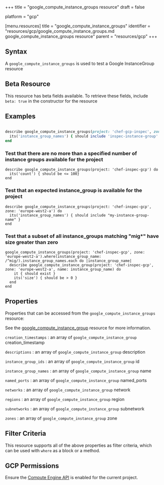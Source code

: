 +++
title = "google_compute_instance_groups resource"
draft = false

platform = "gcp"

[menu.resources]
    title = "google_compute_instance_groups"
    identifier = "resources/gcp/google_compute_instance_groups.md google_compute_instance_groups resource"
    parent = "resources/gcp"
+++

## Syntax

A `google_compute_instance_groups` is used to test a Google InstanceGroup resource

## Beta Resource

This resource has beta fields available. To retrieve these fields, include `beta: true` in the constructor for the resource

## Examples

```ruby

describe google_compute_instance_groups(project: 'chef-gcp-inspec', zone: 'zone') do
  its('instance_group_names') { should include 'inspec-instance-group' }
end
```

### Test that there are no more than a specified number of instance groups available for the project

    describe google_compute_instance_groups(project: 'chef-inspec-gcp') do
      its('count') { should be <= 100}
    end

### Test that an expected instance_group is available for the project

    describe google_compute_instance_groups(project: 'chef-inspec-gcp', zone: 'europe-west2-a') do
      its('instance_group_names') { should include "my-instance-group-name" }
    end

### Test that a subset of all instance_groups matching "mig\*" have size greater than zero

    google_compute_instance_groups(project: 'chef-inspec-gcp', zone: 'europe-west2-a').where(instance_group_name: /^mig/).instance_group_names.each do |instance_group_name|
      describe google_compute_instance_group(project: 'chef-inspec-gcp', zone: 'europe-west2-a', name: instance_group_name) do
        it { should exist }
        its('size') { should be > 0 }
      end
    end

## Properties

Properties that can be accessed from the `google_compute_instance_groups` resource:

See the [google_compute_instance_group](/resources/google_compute_instance_group/#properties) resource for more information.

`creation_timestamps`
: an array of `google_compute_instance_group` creation_timestamp

`descriptions`
: an array of `google_compute_instance_group` description

`instance_group_ids`
: an array of `google_compute_instance_group` id

`instance_group_names`
: an array of `google_compute_instance_group` name

`named_ports`
: an array of `google_compute_instance_group` named_ports

`networks`
: an array of `google_compute_instance_group` network

`regions`
: an array of `google_compute_instance_group` region

`subnetworks`
: an array of `google_compute_instance_group` subnetwork

`zones`
: an array of `google_compute_instance_group` zone

## Filter Criteria

This resource supports all of the above properties as filter criteria, which can be used
with `where` as a block or a method.

## GCP Permissions

Ensure the [Compute Engine API](https://console.cloud.google.com/apis/library/compute.googleapis.com/) is enabled for the current project.
